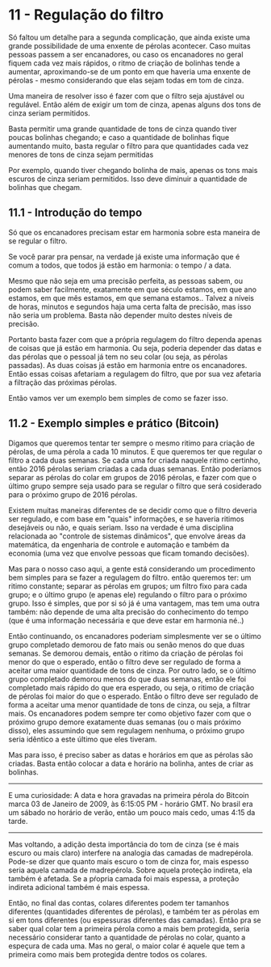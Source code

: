# 11 - Regulação do filtro


Só faltou um detalhe para a segunda complicação, que ainda existe uma grande possibilidade de uma enxente de pérolas acontecer. Caso muitas pessoas passem a ser encanadores, ou caso os encanadores no geral fiquem cada vez mais rápidos, o ritmo de criação de bolinhas tende a aumentar, aproximando-se de um ponto em que haveria uma enxente de pérolas - mesmo considerando que elas sejam todas em tom de cinza.

Uma maneira de resolver isso é fazer com que o filtro seja ajustável ou regulável.
Então além de exigir um tom de cinza, apenas alguns dos tons de cinza seriam permitidos.

Basta permitir uma grande quantidade de tons de cinza quando tiver poucas bolinhas chegando; 
e caso a quantidade de bolinhas fique aumentando muito,
basta regular o filtro para que quantidades cada vez menores de tons de cinza sejam permitidas

Por exemplo, quando tiver chegando bolinha de mais, apenas os tons mais escuros de cinza seriam permitidos.
Isso deve diminuir a quantidade de bolinhas que chegam.

## 11.1 - Introdução do tempo


Só que os encanadores precisam estar em harmonia sobre esta maneira de se regular o filtro.

Se você parar pra pensar, na verdade já existe uma informação que é comum a todos, que todos já estão em harmonia: o tempo / a data.

Mesmo que não seja em uma precisão perfeita,
as pessoas sabem, ou podem saber facilmente, exatamente em que século estamos, em que ano estamos, em que mês estamos, em que semana estamos..
Talvez a níveis de horas, minutos e segundos haja uma certa falta de precisão, mas isso não seria um problema. Basta não depender muito destes níveis de precisão.

Portanto basta fazer com que a própria regulagem do filtro dependa apenas de coisas que já estão em harmonia. Ou seja, poderia depender das datas e das pérolas que o pessoal já tem no seu colar (ou seja, as pérolas passadas). As duas coisas já estão em harmonia entre os encanadores.
Então essas coisas afetariam a regulagem do filtro, que por sua vez afetaria a filtração das próximas pérolas.

Então vamos ver um exemplo bem simples de como se fazer isso.

## 11.2 - Exemplo simples e prático (Bitcoin)


Digamos que queremos tentar ter sempre o mesmo ritimo para criação de pérolas, de uma pérola a cada 10 minutos. E que queremos ter que regular o filtro a cada duas semanas. Se cada uma for criada naquele ritimo certinho, então 2016 pérolas seriam criadas a cada duas semanas.
Então poderíamos separar as pérolas do colar em grupos de 2016 pérolas, e fazer com que o último grupo sempre seja usado para se regular o filtro que será cosiderado para o próximo grupo de 2016 pérolas.

Existem muitas maneiras diferentes de se decidir como que o filtro deveria ser regulado, e com base em "quais" informações, e se haveria ritimos desejáveis ou não, e quais seriam.
Isso na verdade é uma disciplina relacionada ao "controle de sistemas dinâmicos", que envolve áreas da matemática, da engenharia de controle e automação e também da economia (uma vez que envolve pessoas que ficam tomando decisões).

Mas para o nosso caso aqui, a gente está considerando um procedimento bem simples para se fazer a regulagem do filtro. 
então queremos ter: um ritimo constante; separar as pérolas em grupos; um filtro fixo para cada grupo; e o último grupo (e apenas ele) regulando o filtro para o próximo grupo.
Isso é simples, que por si só já é uma vantagem, mas tem uma outra também: não depende de uma alta precisão do conhecimento do tempo (que é uma informação necessária e que deve estar em harmonia né..)

Então continuando, os encanadores poderiam simplesmente ver se o último grupo completado demorou de fato mais ou senão menos do que duas semanas.
Se demorou demais, então o ritimo da criação de pérolas foi menor do que o esperado, então o filtro deve ser regulado de forma a aceitar uma maior quantidade de tons de cinza.
Por outro lado, se o último grupo completado demorou menos do que duas semanas, então ele foi completado mais rápido do que era esperado, ou seja, o ritimo de criação de pérolas foi maior do que o esperado. Então o filtro deve ser regulado de forma a aceitar uma menor quantidade de tons de cinza, ou seja, a filtrar mais.
Os encanadores podem sempre ter como objetivo fazer com que o próximo grupo demore exatamente duas semanas (ou o mais próximo disso), eles assumindo que sem regulagem nenhuma, o próximo grupo seria idêntico a este último que eles tiveram.

Mas para isso, é preciso saber as datas e horários em que as pérolas são criadas.
Basta então colocar a data e horário na bolinha, antes de criar as bolinhas.

---

E uma curiosidade:
A data e hora gravadas na primeira pérola do Bitcoin marca 03 de Janeiro de 2009, às 6:15:05 PM - horário GMT. No brasil era um sábado no horário de verão, então um pouco mais cedo, umas 4:15 da tarde.

---

Mas voltando, a adição desta importância do tom de cinza (se é mais escuro ou mais claro) interfere na analogia das camadas de madrepérola. Pode-se dizer que quanto mais escuro o tom de cinza for, mais espesso seria aquela camada de madrepérola.
Sobre aquela proteção indireta, ela também é afetada. Se a pŕopria camada foi mais espessa, a proteção indireta adicional também é mais espessa.

Então, no final das contas, colares diferentes podem ter tamanhos diferentes (quantidades diferentes de pérolas), e também ter as pérolas em si em tons diferentes (ou espessuras diferentes das camadas).
Então pra se saber qual colar tem a primeira pérola como a mais bem protegida, seria necessário considerar tanto a quantidade de pérolas no colar, quanto a espeçura de cada uma.
Mas no geral, o maior colar é aquele que tem a primeira como mais bem protegida dentre todos os colares.
